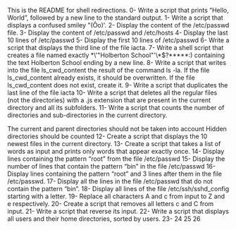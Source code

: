 This is the README for shell redirections.
0- Write a script that prints “Hello, World”, followed by a new line to the standard output.
1- Write a script that displays a confused smiley "(Ôo)'.
2- Display the content of the /etc/passwd file.
3- Display the content of /etc/passwd and /etc/hosts
4- Display the last 10 lines of /etc/passwd
5- Display the first 10 lines of /etc/passwd
6- Write a script that displays the third line of the file iacta.
7- Write a shell script that creates a file named exactly \*\\'"Holberton School"\'\\*$\?\*\*\*\*\*:) containing the text Holberton School ending by a new line.
8- Write a script that writes into the file ls_cwd_content the result of the command ls -la. If the file ls_cwd_content already exists, it should be overwritten. If the file ls_cwd_content does not exist, create it.
9- Write a script that duplicates the last line of the file iacta
10- Write a script that deletes all the regular files (not the directories) with a .js extension that are present in the current directory and all its subfolders.
11- Write a script that counts the number of directories and sub-directories in the current directory.

The current and parent directories should not be taken into account
Hidden directories should be counted
12- Create a script that displays the 10 newest files in the current directory.
13- Create a script that takes a list of words as input and prints only words that appear exactly once.
14- Display lines containing the pattern “root” from the file /etc/passwd
15- Display the number of lines that contain the pattern “bin” in the file /etc/passwd
16-Display lines containing the pattern “root” and 3 lines after them in the file /etc/passwd.
17- Display all the lines in the file /etc/passwd that do not contain the pattern “bin”.
18- Display all lines of the file /etc/ssh/sshd_config starting with a letter.
19- Replace all characters A and c from input to Z and e respectively.
20- Create a script that removes all letters c and C from input.
21- Write a script that reverse its input.
22- Write a script that displays all users and their home directories, sorted by users.
23- 
24
25
26
 
